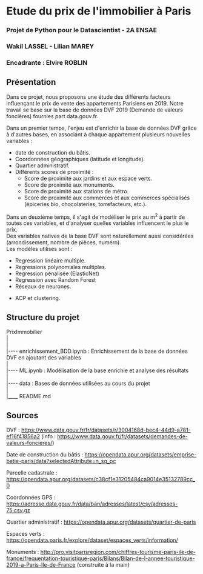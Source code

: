 # Etude du prix de l'immobilier à Paris
### Projet de Python pour le Datascientist - 2A ENSAE
### Wakil LASSEL - Lilian MAREY
### Encadrante : Elvire ROBLIN

## Présentation

Dans ce projet, nous proposons une étude des différents facteurs influençant le prix de vente des appartements Parisiens en 2019. 
Notre travail se base sur la base de données DVF 2019 (Demande de valeurs foncières) fournies part data.gouv.fr.    


Dans un premier temps, l'enjeu est d'enrichir la base de données DVF grâce à d'autres bases, en associant à chaque appartement plusieurs nouvelles variables : 
- date de construction du bâtis. 
- Coordonnées géographiques (latitude et longitude). 
- Quartier administratif. 
- Différents scores de proximité :  
    - Score de proximité aux jardins et aux espace verts. 
    - Score de proximité aux monuments. 
    - Score de proximité aux stations de métro. 
    - Score de proximité aux commerces et aux commerces spécialisés (épiceries bio, chocolateries, torrefacteurs, etc.). 
    
  
Dans un deuxième temps, il s'agit de modéliser le prix au m<sup>2</sup> à partir de toutes ces variables, et d'analyser quelles variables influencent le plus le prix.  
Des variables natives de la base DVF sont naturellement aussi considérées (arrondissement, nombre de pièces, numéro).  
Les modèles utilisés sont :  
- Regression linéaire multiple. 
- Regressions polynomiales multiples. 
- Regression pénalisée (ElasticNet)
- Regression avec Random Forest
- Réseaux de neurones.   
  
  
+ ACP et clustering.   


## Structure du projet

PrixImmobilier  
    |      
    |  
    |---- enrichissement_BDD.ipynb      : Enrichissement de la base de données DVF en ajoutant des variables  
    |  
    |---- ML.ipynb                      : Modélisation de la base enrichie et analyse des résultats  
    |  
    |---- data                          : Bases de données utilisées au cours du projet  
    |  
    |____ README.md     
    
    
## Sources

DVF : https://www.data.gouv.fr/fr/datasets/r/3004168d-bec4-44d9-a781-ef16f41856a2 (info : https://www.data.gouv.fr/fr/datasets/demandes-de-valeurs-foncieres/)    
  
Date de construction du bâtis : https://opendata.apur.org/datasets/emprise-batie-paris/data?selectedAttribute=n_sq_pc  
  
Parcelle cadastrale : https://opendata.apur.org/datasets/c38cf1e31205484ca9014e35132789cc_0  
  
Coordonnées GPS : https://adresse.data.gouv.fr/data/ban/adresses/latest/csv/adresses-75.csv.gz  
  
Quartier administratif : https://opendata.apur.org/datasets/quartier-de-paris  
  
Espaces verts : https://opendata.paris.fr/explore/dataset/espaces_verts/information/  
  
Monuments : http://pro.visitparisregion.com/chiffres-tourisme-paris-ile-de-france/frequentation-touristique-paris/Bilans/Bilan-de-l-annee-touristique-2019-a-Paris-Ile-de-France (construite à la main)  









